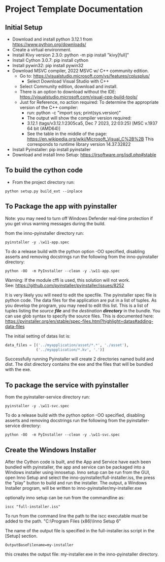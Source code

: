 # Project Template Documentation
## Initial Setup

* Download and install python 3.12.1 from https://www.python.org/downloads/
* Create a virtual environment.
* Install Kivy version 2.3.0: python -m pip install "kivy[full]"
* Install Cython 3.0.7: pip install cython
* Install pywin32: pip install pywin32
* Download MSVC compiler, 2022 MSVC w/ C++ community edition.
    - Go to: https://visualstudio.microsoft.com/vs/features/cplusplus/
        - Select Download Visual Studio with C++
    - Select Community edition, download and install.
    - There is an option to download without the IDE:  https://visualstudio.microsoft.com/visual-cpp-build-tools/
    - Just for Reference, no action required: To determine the appropriate version of the C++ compiler: 
      - run: python -c "import sys; print(sys.version)"
      - The output will show the compiler version required:
      - 3.12.1 (tags/v3.12.1:2305ca5, Dec  7 2023, 22:03:25) [MSC v.1937 64 bit (AMD64)]
      - See the table in the middle of the page: https://en.wikipedia.org/wiki/Microsoft_Visual_C%2B%2B 
      This corresponds to runtime library version 14.37.32822
* Install Pyinstaller: pip install pyinstaller 
* Download and install Inno Setup: https://jrsoftware.org/isdl.php#stable

## To build the cython code
* From the project directory run:
```commandline
python setup.py build_ext --inplace
```

## To Package the app with pyinstaller
Note: you may need to turn off Windows Defender real-time protection if you get virus warning messages
during the build.

from the inno-pyinstaller directory run:
```commandline
pyinstaller -y .\w11-app.spec
```

To do a release build with the python option -OO specified, disabling asserts
and removing docstrings run the following from the inno-pyinstaller directory:
```commandline
python -OO  -m PyInstaller --clean -y .\w11-app.spec
```
Warning: If the module cffi is used, this solution will not work.  
See: https://github.com/pyinstaller/pyinstaller/issues/8252


It is very likely you will need to edit the specfile. The pyinstaller spec file is python code.
The data files for the application are put in a list of tuples. As you develop the program,
you may need to edit this list. This is a list of tuples listing the _source **file**_ and the
_destination **directory**_ in the bundle.  You can use glob syntax to specify the source files.
This is documented here: https://pyinstaller.org/en/stable/spec-files.html?highlight=datas#adding-data-files

The initial setting of datas list is:
```python
data_files = [('../myapplication/asset/*.*', './asset'),
              ('../myapplication/*.kv', '.')]
```
Successfully running Pyinstaller will create 2 directories named build and dist. The dist directory contains the exe
and the files that will be bundled with the exe.

## To package the service with pyinstaller
from the pyinstaller-service directory run:
```commandline
pyinstaller -y .\w11-svc.spec
```

To do a release build with the python option -OO specified, disabling asserts
and removing docstrings run the following from the pyinstaller-service directory:
```commandline
python -OO  -m PyInstaller --clean -y .\w11-svc.spec
```

## Create the Windows Installer
After the Cython code is built, and the App and Service have each been bundled with pyinstaller, the app and service can
be packaged into a Windows installer using innosetup.
Inno setup can be run from the GUI, open Inno Setup and select the inno-pyinstaller/full-installer.iss, the press the
"play" button to build and run the installer. The output, a Windows Installer program, will be written to
inno-pyinstaller/my-installer.exe

optionally inno setup can be run from the commandline as:
```commandline
iscc "full-installer.iss"
```
To run from the command line the path to the iscc executable must be added to the path.
"C:\Program Files (x86)\Inno Setup 6\"

The name of the output file is specified in the full-installer.iss script in the [Setup] section.

```
OutputBaseFilename=my-installer
```

this creates the output file: my-installer.exe in the inno-pyinstaller directory.
